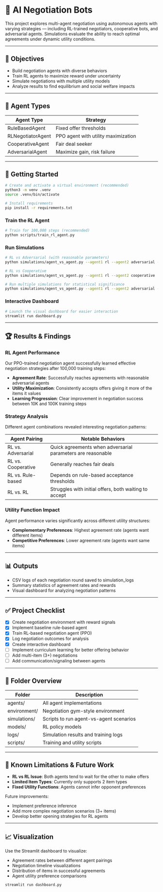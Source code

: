 # 🤝 AI Negotiation Bots

This project explores multi-agent negotiation using autonomous agents with varying strategies — including RL-trained negotiators, cooperative bots, and adversarial agents. Simulations evaluate the ability to reach optimal agreements under dynamic utility conditions.

---

## 🎯 Objectives
- Build negotiation agents with diverse behaviors
- Train RL agents to maximize reward under uncertainty
- Simulate negotiations with multiple utility models
- Analyze results to find equilibrium and social welfare impacts

---

## 🧠 Agent Types
| Agent Type         | Strategy                      |
|--------------------|-------------------------------|
| RuleBasedAgent     | Fixed offer thresholds        |
| RLNegotiatorAgent  | PPO agent with utility maximization |
| CooperativeAgent   | Fair deal seeker              |
| AdversarialAgent   | Maximize gain, risk failure   |

---

## 🚀 Getting Started

```bash
# Create and activate a virtual environment (recommended)
python3 -m venv .venv
source .venv/bin/activate

# Install requirements
pip install -r requirements.txt
```

### Train the RL Agent
```bash
# Train for 100,000 steps (recommended)
python scripts/train_rl_agent.py
```

### Run Simulations
```bash
# RL vs Adversarial (with reasonable parameters)
python simulations/agent_vs_agent.py --agent1 rl --agent2 adversarial --agent2_config '{"high_threshold": 0.7, "low_offer": 0.7}'

# RL vs Cooperative
python simulations/agent_vs_agent.py --agent1 rl --agent2 cooperative

# Run multiple simulations for statistical significance
python simulations/agent_vs_agent.py --agent1 rl --agent2 adversarial --agent2_config '{"high_threshold": 0.7, "low_offer": 0.7}' --simulations 10
```

### Interactive Dashboard
```bash
# Launch the visual dashboard for easier interaction
streamlit run dashboard.py
```

---

## 🏆 Results & Findings

### RL Agent Performance
Our PPO-trained negotiation agent successfully learned effective negotiation strategies after 100,000 training steps:

- **Agreement Rate**: Successfully reaches agreements with reasonable adversarial agents
- **Utility Maximization**: Consistently accepts offers giving it more of the items it values
- **Learning Progression**: Clear improvement in negotiation success between 10K and 100K training steps

### Strategy Analysis
Different agent combinations revealed interesting negotiation patterns:

| Agent Pairing           | Notable Behaviors                                   |
|-------------------------|-----------------------------------------------------|
| RL vs. Adversarial      | Quick agreements when adversarial parameters are reasonable |
| RL vs. Cooperative      | Generally reaches fair deals                        |
| RL vs. Rule-based       | Depends on rule-based acceptance thresholds         |
| RL vs. RL               | Struggles with initial offers, both waiting to accept |

### Utility Function Impact
Agent performance varies significantly across different utility structures:
- **Complementary Preferences**: Highest agreement rate (agents want different items)
- **Competitive Preferences**: Lower agreement rate (agents want same items)

---

## 📊 Outputs
- CSV logs of each negotiation round saved to simulation_logs
- Summary statistics of agreement rates and rewards
- Visual dashboard for analyzing negotiation patterns

---

## ✅ Project Checklist
- [x] Create negotiation environment with reward signals
- [x] Implement baseline rule-based agent
- [x] Train RL-based negotiation agent (PPO)
- [x] Log negotiation outcomes for analysis
- [x] Create interactive dashboard
- [ ] Implement curriculum learning for better offering behavior
- [ ] Add multi-item (3+) negotiations
- [ ] Add communication/signaling between agents

---

## 📁 Folder Overview

| Folder             | Description                              |
|--------------------|------------------------------------------|           
| agents/            | All agent implementations                |
| environment/       | Negotiation gym-style environment        |
| simulations/       | Scripts to run agent-vs-agent scenarios  |
| models/            | RL policy models                         |
| logs/              | Simulation results and training logs     |
| scripts/           | Training and utility scripts             |

---

## 🧠 Known Limitations & Future Work

- **RL vs RL Issue**: Both agents tend to wait for the other to make offers
- **Limited Item Types**: Currently only supports 2 item types
- **Fixed Utility Functions**: Agents cannot infer opponent preferences

Future improvements:
- Implement preference inference
- Add more complex negotiation scenarios (3+ items)
- Develop better opening strategies for RL agents

---

## 📈 Visualization

Use the Streamlit dashboard to visualize:
- Agreement rates between different agent pairings
- Negotiation timeline visualizations
- Distribution of items in successful agreements
- Agent utility preference comparisons

```bash
streamlit run dashboard.py
